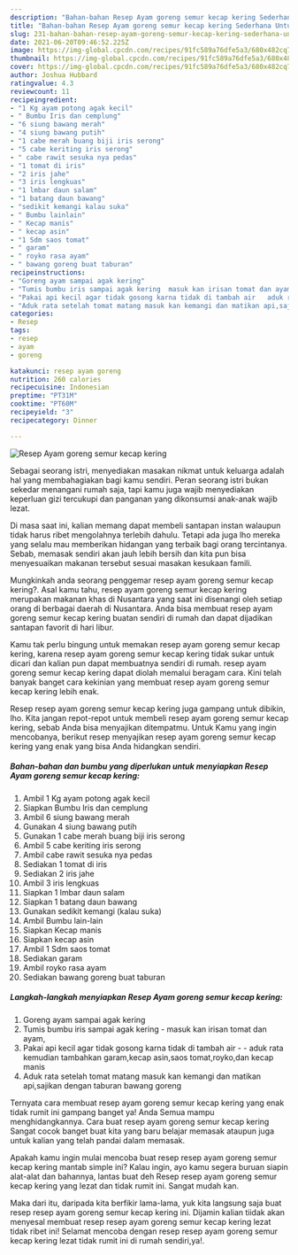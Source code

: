 ```yaml
---
description: "Bahan-bahan Resep Ayam goreng semur kecap kering Sederhana Untuk Jualan"
title: "Bahan-bahan Resep Ayam goreng semur kecap kering Sederhana Untuk Jualan"
slug: 231-bahan-bahan-resep-ayam-goreng-semur-kecap-kering-sederhana-untuk-jualan
date: 2021-06-20T09:46:52.225Z
image: https://img-global.cpcdn.com/recipes/91fc589a76dfe5a3/680x482cq70/resep-ayam-goreng-semur-kecap-kering-foto-resep-utama.jpg
thumbnail: https://img-global.cpcdn.com/recipes/91fc589a76dfe5a3/680x482cq70/resep-ayam-goreng-semur-kecap-kering-foto-resep-utama.jpg
cover: https://img-global.cpcdn.com/recipes/91fc589a76dfe5a3/680x482cq70/resep-ayam-goreng-semur-kecap-kering-foto-resep-utama.jpg
author: Joshua Hubbard
ratingvalue: 4.3
reviewcount: 11
recipeingredient:
- "1 Kg ayam potong agak kecil"
- " Bumbu Iris dan cemplung"
- "6 siung bawang merah"
- "4 siung bawang putih"
- "1 cabe merah buang biji iris serong"
- "5 cabe keriting iris serong"
- " cabe rawit sesuka nya pedas"
- "1 tomat di iris"
- "2 iris jahe"
- "3 iris lengkuas"
- "1 lmbar daun salam"
- "1 batang daun bawang"
- "sedikit kemangi kalau suka"
- " Bumbu lainlain"
- " Kecap manis"
- " kecap asin"
- "1 Sdm saos tomat"
- " garam"
- " royko rasa ayam"
- " bawang goreng buat taburan"
recipeinstructions:
- "Goreng ayam sampai agak kering"
- "Tumis bumbu iris sampai agak kering  masuk kan irisan tomat dan ayam,"
- "Pakai api kecil agar tidak gosong karna tidak di tambah air   aduk rata kemudian tambahkan garam,kecap asin,saos tomat,royko,dan kecap manis"
- "Aduk rata setelah tomat matang masuk kan kemangi dan matikan api,sajikan dengan taburan bawang goreng"
categories:
- Resep
tags:
- resep
- ayam
- goreng

katakunci: resep ayam goreng 
nutrition: 260 calories
recipecuisine: Indonesian
preptime: "PT31M"
cooktime: "PT60M"
recipeyield: "3"
recipecategory: Dinner

---
```



![Resep Ayam goreng semur kecap kering](https://img-global.cpcdn.com/recipes/91fc589a76dfe5a3/680x482cq70/resep-ayam-goreng-semur-kecap-kering-foto-resep-utama.jpg)

Sebagai seorang istri, menyediakan masakan nikmat untuk keluarga adalah hal yang membahagiakan bagi kamu sendiri. Peran seorang istri bukan sekedar menangani rumah saja, tapi kamu juga wajib menyediakan keperluan gizi tercukupi dan panganan yang dikonsumsi anak-anak wajib lezat.

Di masa  saat ini, kalian memang dapat membeli santapan instan walaupun tidak harus ribet mengolahnya terlebih dahulu. Tetapi ada juga lho mereka yang selalu mau memberikan hidangan yang terbaik bagi orang tercintanya. Sebab, memasak sendiri akan jauh lebih bersih dan kita pun bisa menyesuaikan makanan tersebut sesuai masakan kesukaan famili. 



Mungkinkah anda seorang penggemar resep ayam goreng semur kecap kering?. Asal kamu tahu, resep ayam goreng semur kecap kering merupakan makanan khas di Nusantara yang saat ini disenangi oleh setiap orang di berbagai daerah di Nusantara. Anda bisa membuat resep ayam goreng semur kecap kering buatan sendiri di rumah dan dapat dijadikan santapan favorit di hari libur.

Kamu tak perlu bingung untuk memakan resep ayam goreng semur kecap kering, karena resep ayam goreng semur kecap kering tidak sukar untuk dicari dan kalian pun dapat membuatnya sendiri di rumah. resep ayam goreng semur kecap kering dapat diolah memalui beragam cara. Kini telah banyak banget cara kekinian yang membuat resep ayam goreng semur kecap kering lebih enak.

Resep resep ayam goreng semur kecap kering juga gampang untuk dibikin, lho. Kita jangan repot-repot untuk membeli resep ayam goreng semur kecap kering, sebab Anda bisa menyajikan ditempatmu. Untuk Kamu yang ingin mencobanya, berikut resep menyajikan resep ayam goreng semur kecap kering yang enak yang bisa Anda hidangkan sendiri.

<!--inarticleads1-->

##### Bahan-bahan dan bumbu yang diperlukan untuk menyiapkan Resep Ayam goreng semur kecap kering:

1. Ambil 1 Kg ayam potong agak kecil
1. Siapkan  Bumbu Iris dan cemplung
1. Ambil 6 siung bawang merah
1. Gunakan 4 siung bawang putih
1. Gunakan 1 cabe merah buang biji iris serong
1. Ambil 5 cabe keriting iris serong
1. Ambil  cabe rawit sesuka nya pedas
1. Sediakan 1 tomat di iris
1. Sediakan 2 iris jahe
1. Ambil 3 iris lengkuas
1. Siapkan 1 lmbar daun salam
1. Siapkan 1 batang daun bawang
1. Gunakan sedikit kemangi (kalau suka)
1. Ambil  Bumbu lain-lain
1. Siapkan  Kecap manis
1. Siapkan  kecap asin
1. Ambil 1 Sdm saos tomat
1. Sediakan  garam
1. Ambil  royko rasa ayam
1. Sediakan  bawang goreng buat taburan




<!--inarticleads2-->

##### Langkah-langkah menyiapkan Resep Ayam goreng semur kecap kering:

1. Goreng ayam sampai agak kering
1. Tumis bumbu iris sampai agak kering  - masuk kan irisan tomat dan ayam,
1. Pakai api kecil agar tidak gosong karna tidak di tambah air  -  - aduk rata kemudian tambahkan garam,kecap asin,saos tomat,royko,dan kecap manis
1. Aduk rata setelah tomat matang masuk kan kemangi dan matikan api,sajikan dengan taburan bawang goreng




Ternyata cara membuat resep ayam goreng semur kecap kering yang enak tidak rumit ini gampang banget ya! Anda Semua mampu menghidangkannya. Cara buat resep ayam goreng semur kecap kering Sangat cocok banget buat kita yang baru belajar memasak ataupun juga untuk kalian yang telah pandai dalam memasak.

Apakah kamu ingin mulai mencoba buat resep resep ayam goreng semur kecap kering mantab simple ini? Kalau ingin, ayo kamu segera buruan siapin alat-alat dan bahannya, lantas buat deh Resep resep ayam goreng semur kecap kering yang lezat dan tidak rumit ini. Sangat mudah kan. 

Maka dari itu, daripada kita berfikir lama-lama, yuk kita langsung saja buat resep resep ayam goreng semur kecap kering ini. Dijamin kalian tiidak akan menyesal membuat resep resep ayam goreng semur kecap kering lezat tidak ribet ini! Selamat mencoba dengan resep resep ayam goreng semur kecap kering lezat tidak rumit ini di rumah sendiri,ya!.

